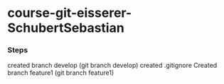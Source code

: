 # course-git-eisserer-SchubertSebastian

### Steps

created branch develop (git branch develop)
created .gitignore
Created branch feature1 (git branch feature1)

